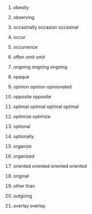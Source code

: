 1. obesity 

2. observing 

3. occasinally occasion occasinal

4. occur

5. occurrence 

6. offen omit omit 

7. ongoing ongoing ongoing

8. opaque 

9. opinion opinion opinionated

10. opposite opposite

11. optimal optimal optimal optimal

12. optimize optimize

13. optional

14. optionally

15. organize

16. organized

17. oriented oriented oriented oriented

18. original

19. other than 

20. outgoing

21. overlay overlay